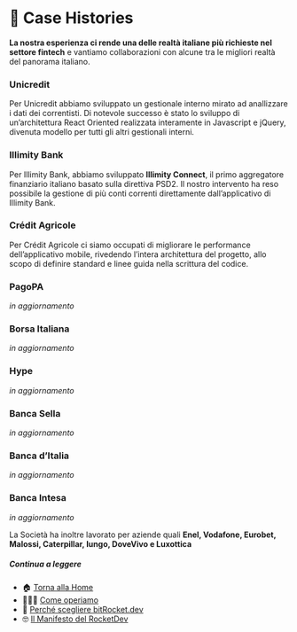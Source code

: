# 🥂 Case Histories

**La nostra esperienza ci rende una delle realtà italiane più richieste nel settore fintech** e vantiamo collaborazioni con alcune tra le migliori realtà del panorama italiano.

### Unicredit

Per Unicredit abbiamo sviluppato un gestionale interno mirato ad anallizzare i dati dei correntisti. Di notevole successo è stato lo sviluppo di un’architettura React Oriented realizzata interamente in Javascript e jQuery, divenuta modello per tutti gli altri gestionali interni.

### **Illimity Bank**

Per Illimity Bank, abbiamo sviluppato **Illimity Connect**, il primo aggregatore finanziario italiano basato sulla direttiva PSD2. Il nostro intervento ha reso possibile la gestione di più conti correnti direttamente dall’applicativo di Illimity Bank.

### Crédit Agricole

Per Crédit Agricole ci siamo occupati di migliorare le performance dell’applicativo mobile, rivedendo l’intera architettura del progetto, allo scopo di definire standard e linee guida nella scrittura del codice.

### PagoPA

_in aggiornamento_

### Borsa Italiana

_in aggiornamento_

### Hype

_in aggiornamento_

### Banca Sella

_in aggiornamento_

### Banca d’Italia

_in aggiornamento_

### Banca Intesa

_in aggiornamento_

La Società ha inoltre lavorato per aziende quali **Enel, Vodafone, Eurobet, Malossi, Caterpillar, Iungo, DoveVivo e Luxottica**

##### Continua a leggere

- 🏠 [Torna alla Home](https://github.com/bitRocket-dev)
- 👨🏻‍💻 [Come operiamo](https://github.com/bitRocket-dev/.github/blob/main/profile/ABOUT.md)
- 🚀 [Perché scegliere bitRocket.dev](https://github.com/bitRocket-dev/.github/blob/main/profile/WHY_BITROCKET-DEV.md)
- 🤓 [Il Manifesto del RocketDev](https://github.com/bitRocket-dev/.github/blob/main/profile/MANIFEST.md)
